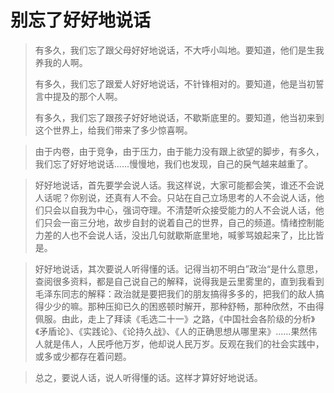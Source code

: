 # 别忘了好好地说话


> 有多久，我们忘了跟父母好好地说话，不大呼小叫地。要知道，他们是生我养我的人啊。
>
> 有多久，我们忘了跟爱人好好地说话，不针锋相对的。要知道，他是当初誓言中提及的那个人啊。
>
> 有多久，我们忘了跟孩子好好地说话，不歇斯底里的。要知道，他当初来到这个世界上，给我们带来了多少惊喜啊。



> 由于内卷，由于竞争，由于压力，由于能力没有跟上欲望的脚步，有多久， 我们忘了好好地说话......慢慢地，我们也发现，自己的戾气越来越重了。



> 好好地说话，首先要学会说人话。我这样说，大家可能都会笑，谁还不会说人话呢？你别说，还真有人不会。只站在自己立场思考的人不会说人话，他们只会以自我为中心，强词夺理。不清楚听众接受能力的人不会说人话，他们只会一亩三分地，故步自封的说着自己的世界，自己的频道。情绪控制能力差的人也不会说人话，没出几句就歇斯底里地，喊爹骂娘起来了，比比皆是。



> 好好地说话，其次要说人听得懂的话。记得当初不明白”政治“是什么意思，查阅很多资料，都是自己说自己的解释，说得我是云里雾里的，直到我看到毛泽东同志的解释：政治就是要把我们的朋友搞得多多的，把我们的敌人搞得少少的嘛。那种压抑已久的困惑顿时解开，那种舒畅，那种欣然，不由得佩服。由此，走上了拜读《毛选二十一》之路，《中国社会各阶级的分析》《矛盾论》、《实践论》、《论持久战》、《人的正确思想从哪里来》......果然伟人就是伟人，人民呼他万岁，他却说人民万岁。反观在我们的社会实践中，或多或少都存在着问题。



> 总之，要说人话，说人听得懂的话。这样才算好好地说话。
